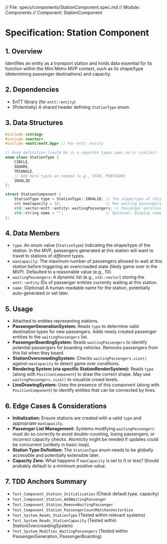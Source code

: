 // File: specs/components/StationComponent.spec.md
// Module: Components
// Component: StationComponent

# Specification: Station Component

## 1. Overview

Identifies an entity as a transport station and holds data essential for its function within the Mini Metro MVP context, such as its shape/type (determining passenger destinations) and capacity.

## 2. Dependencies

- EnTT library (for `entt::entity`)
- (Potentially) A shared header defining `StationType` enum.

## 3. Data Structures

```cpp
#include <string>
#include <vector>
#include <entt/entt.hpp> // For entt::entity

// Enum definition (could be in a separate types.spec.md or similar)
enum class StationType {
    CIRCLE,
    SQUARE,
    TRIANGLE,
    // Add more types as needed (e.g., STAR, PENTAGON)
    INVALID
};

struct StationComponent {
    StationType type = StationType::INVALID; // The shape/type of this station
    int maxCapacity = 10;                    // Max waiting passengers before overcrowding
    std::vector<entt::entity> waitingPassengers; // Passenger entities currently at the station
    std::string name = "";                   // Optional: Display name
};
```

## 4. Data Members

- `type`: An enum value (`StationType`) indicating the shape/type of the station. In the MVP, passengers generated at this station will want to travel to stations of *different* types.
- `maxCapacity`: The maximum number of passengers allowed to wait at this station before triggering an overcrowded state (likely game over in the MVP). Defaulted to a reasonable value (e.g., 10).
- `waitingPassengers`: A dynamic list (e.g., `std::vector`) storing the `entt::entity` IDs of passenger entities currently waiting at this station.
- `name`: (Optional) A human-readable name for the station, potentially auto-generated or set later.

## 5. Usage

- Attached to entities representing stations.
- **PassengerGenerationSystem:** Reads `type` to determine valid destination types for new passengers. Adds newly created passenger entities to the `waitingPassengers` list.
- **PassengerBoardingSystem:** Reads `waitingPassengers` to identify potential passengers for boarding vehicles. Removes passengers from this list when they board.
- **StationOvercrowdingSystem:** Checks `waitingPassengers.size()` against `maxCapacity` to detect game over conditions.
- **Rendering System (via specific StationRenderSystem):** Reads `type` (along with `PositionComponent`) to draw the correct shape. May use `waitingPassengers.size()` to visualize crowd levels.
- **LineDrawingSystem:** Uses the presence of this component (along with `PositionComponent`) to identify entities that can be connected by lines.

## 6. Edge Cases & Considerations

- **Initialization:** Ensure stations are created with a valid `type` and appropriate `maxCapacity`.
- **Passenger List Management:** Systems modifying `waitingPassengers` must do so correctly to avoid double-counting, losing passengers, or incorrect capacity checks. Atomicity might be needed if updates could be concurrent (unlikely in basic loop).
- **Station Type Definition:** The `StationType` enum needs to be globally accessible and potentially extensible later.
- **Capacity Zero:** What happens if `maxCapacity` is set to 0 or less? Should probably default to a minimum positive value.

## 7. TDD Anchors Summary

- `Test_Component_Station_Initialization` (Check default type, capacity)
- `Test_Component_Station_AddWaitingPassenger`
- `Test_Component_Station_RemoveWaitingPassenger`
- `Test_Component_Station_PassengerCountMatchesVectorSize`
- `Test_System_Reads_StationType` (Tested within relevant systems)
- `Test_System_Reads_StationCapacity` (Tested within StationOvercrowdingSystem)
- `Test_System_Modifies_WaitingPassengers` (Tested within PassengerGeneration, PassengerBoarding)